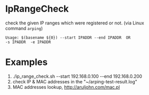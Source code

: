 IpRangeCheck
============

check the given IP ranges which were registered or not. (via Linux command `arping`) 


`` Usage: $(basename ${0}) --start IPADDR --end IPADDR 
   OR                      -s IPADDR  -e IPADDR ``


Examples
========
 
 1. ./ip_range_check.sh  --start 192.168.0.100 --end 192.168.0.200
 2. check IP & MAC addresses in the "~/arping-test-result.log"
 3. MAC addresses lookup, http://aruljohn.com/mac.pl
 

